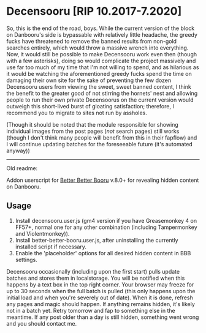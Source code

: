 # Decensooru [RIP 10.2017-7.2020]

So, this is the end of the road, boys. While the current version of the block on Danbooru's side is bypassable with relatively little headache, the greedy fucks have threatened to remove the banned results from non-gold searches entirely, which would throw a massive wrench into everything. Now, it would still be possible to make Decensooru work even then (though with a few asterisks), doing so would complicate the project massively and use far too much of my time that I'm not willing to spend, and as hilarious as it would be watching the aforementioned greedy fucks spend the time on damaging their own site for the sake of preventing the few dozen Decensooru users from viewing the sweet, sweet banned content, I think the benefit to the greater good of not stirring the hornets' nest and allowing people to run their own private Decensoorus on the current version would outweigh this short-lived burst of gloating satisfaction; therefore, I recommend you to migrate to sites not run by assholes.

(Though it should be noted that the module responsible for showing individual images from the post pages (_not_ search pages) still works (though I don't think many people will benefit from this in their fapflow) and I will continue updating batches for the foreseeable future (it's automated anyway))

---

Old readme:

Addon userscript for [Better Better Booru](https://github.com/pseudonymous/better-better-booru) v.8.0+ for revealing hidden content on Danbooru.

## Usage
1. Install decensooru.user.js (gm4 version if you have Greasemonkey 4 on FF57+, normal one for any other combination (including Tampermonkey and Violentmonkey)).
2. Install better-better-booru.user.js, after uninstalling the currently installed script if necessary.
3. Enable the 'placeholder' options for all desired hidden content in BBB settings.

Decensooru occasionally (including upon the first start) pulls update batches and stores them in localstorage. You will be notified when this happens by a text box in the top right corner. Your browser may freeze for up to 30 seconds when the full batch is pulled (this only happens upon the initial load and when you're severely out of date). When it is done, refresh any pages and magic should happen. If anything remains hidden, it's likely not in a batch yet. Retry tomorrow and fap to something else in the meantime. If any post older than a day is still hidden, something went wrong and you should contact me.
